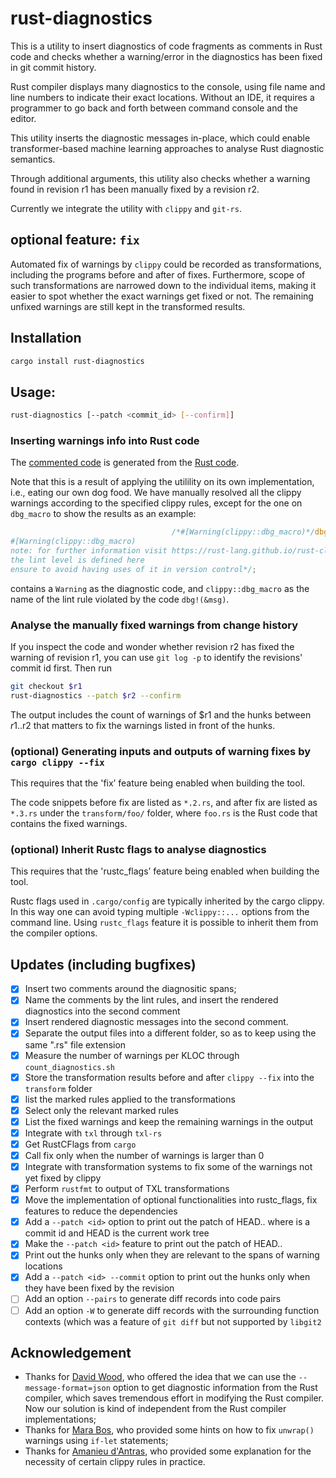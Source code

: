 # rust-diagnostics

This is a utility to insert diagnostics of code fragments as comments in Rust
code and checks whether a warning/error in the diagnostics has been fixed in
git commit history.

Rust compiler displays many diagnostics to the console, using file name and
line numbers to indicate their exact locations. Without an IDE, it requires a
programmer to go back and forth between command console and the editor. 

This utility inserts the diagnostic messages in-place, which could enable
transformer-based machine learning approaches to analyse Rust diagnostic
semantics.

Through additional arguments, this utility also checks whether a warning found
in revision r1 has been manually fixed by a revision r2. 

Currently we integrate the utility with `clippy` and `git-rs`.

## optional feature: `fix`
Automated fix of warnings by `clippy` could be recorded as transformations,
including the programs before and after of fixes. Furthermore, scope of such
transformations are narrowed down to the individual items, making it easier to
spot whether the exact warnings get fixed or not. The remaining unfixed
warnings are still kept in the transformed results.

## Installation
```bash
cargo install rust-diagnostics
```

## Usage:
```bash
rust-diagnostics [--patch <commit_id> [--confirm]]
```

### Inserting warnings info into Rust code

The [commented
code](https://github.com/yijunyu/rust-diagnostics/blob/main/diagnostics/src/main.rs)
is generated from the [Rust
code](https://github.com/yijunyu/rust-diagnostics/blob/main/src/main.rs).

Note that this is a result of applying the utilility on its own implementation,
i.e., eating our own dog food. We have manually resolved all the clippy
warnings according to the specified clippy rules, except for the one on
`dbg_macro` to show the results as an example:

```rust
                                    /*#[Warning(clippy::dbg_macro)*/dbg!(&r)/*
#[Warning(clippy::dbg_macro)
note: for further information visit https://rust-lang.github.io/rust-clippy/master/index.html#dbg_macro
the lint level is defined here
ensure to avoid having uses of it in version control*/;
```
contains a `Warning` as the diagnostic code, and `clippy::dbg_macro` as the name of the lint rule violated by the code `dbg!(&msg)`. 

### Analyse the manually fixed warnings from change history

If you inspect the code and wonder whether revision r2 has fixed the warning of revision r1, 
you can use `git log -p` to identify the revisions' commit id first. Then run
```bash
git checkout $r1
rust-diagnostics --patch $r2 --confirm
```
The output includes the count of warnings of $r1 and the hunks between $r1..$r2 that matters to fix the warnings listed
in front of the hunks.

### (optional) Generating inputs and outputs of warning fixes by `cargo clippy --fix`
This requires that the 'fix’ feature being enabled when building the tool.

The code snippets before fix are listed as `*.2.rs`, and after fix are listed
as `*.3.rs` under the `transform/foo/` folder, where `foo.rs` is the Rust code
that contains the fixed warnings.

### (optional) Inherit Rustc flags to analyse diagnostics 
This requires that the 'rustc_flags’ feature being enabled when building the tool.

Rustc flags used in `.cargo/config` are typically inherited by the cargo
clippy. In this way one can avoid typing multiple `-Wclippy::...` options from
the command line. Using `rustc_flags` feature it is possible to inherit them
from the compiler options.

## Updates (including bugfixes)

- [x] Insert two comments around the diagnositic spans;
- [x] Name the comments by the lint rules, and insert the rendered diagnostics into the second comment
- [x] Insert rendered diagnostic messages into the second comment.
- [x] Separate the output files into a different folder, so as to keep using the same ".rs" file extension
- [x] Measure the number of warnings per KLOC through `count_diagnostics.sh`
- [x] Store the transformation results before and after `clippy --fix` into the `transform` folder 
- [x] list the marked rules applied to the transformations
- [x] Select only the relevant marked rules
- [x] List the fixed warnings and keep the remaining warnings in the output 
- [x] Integrate with `txl` through `txl-rs`
- [x] Get RustCFlags from `cargo`
- [x] Call fix only when the number of warnings is larger than 0
- [x] Integrate with transformation systems to fix some of the warnings not yet fixed by clippy
- [x] Perform `rustfmt` to output of TXL transformations
- [x] Move the implementation of optional functionalities into rustc_flags, fix features to reduce the dependencies
- [x] Add a `--patch <id>` option to print out the patch of HEAD..<id> where <id> is a commit id and HEAD is the current work tree
- [x] Make the `--patch <id>` feature to print out the patch of HEAD..<id>
- [x] Print out the hunks only when they are relevant to the spans of warning locations
- [x] Add a `--patch <id> --commit` option to print out the hunks only when they have been fixed by the revision <id>
- [ ] Add an option `--pairs` to generate diff records into code pairs
- [ ] Add an option `-W` to generate diff records with the surrounding function contexts (which was a feature of `git diff` but not supported by 
      `libgit2`

## Acknowledgement

- Thanks for [David Wood](https://davidtw.co), who offered the idea that we can use the `--message-format=json` option to get diagnostic information from the Rust compiler, which saves tremendous effort in modifying the Rust compiler. Now our solution is kind of independent from the Rust compiler implementations;
- Thanks for [Mara Bos](https://github.com/m-ou-se), who provided some hints on how to fix `unwrap()` warnings using `if-let` statements;
- Thanks for [Amanieu d'Antras](https://github.com/Amanieu), who provided some explanation for the necessity of certain clippy rules in practice.

